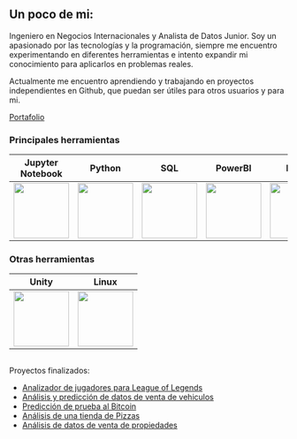 Un poco de mi:
----------------

Ingeniero en Negocios Internacionales y Analista de Datos Junior. Soy un apasionado por las tecnologías y la programación, siempre me encuentro experimentando en diferentes herramientas e intento expandir mi conocimiento para aplicarlos en problemas reales.  

Actualmente me encuentro aprendiendo y trabajando en proyectos independientes en Github, que puedan ser útiles para otros usuarios y para mi.

[Portafolio](https://1bryanvalenzuela.github.io)

### Principales herramientas
| Jupyter Notebook | Python | SQL | PowerBI | Excel |
| ---------------- | ------ | --- | ------- | ----- |
| <div align="center"> <img src="https://cdn.jsdelivr.net/gh/devicons/devicon@latest/icons/jupyter/jupyter-original.svg" height=100 width=100/> <div/> | <div align="center"> <img src="https://cdn.jsdelivr.net/gh/devicons/devicon@latest/icons/python/python-original.svg" height=100 width=100/> <div/> | <div align="center"> <img src="https://cdn.jsdelivr.net/gh/devicons/devicon@latest/icons/sqldeveloper/sqldeveloper-original.svg" height=100 width=100/> | <div align="center"> <img src="https://upload.wikimedia.org/wikipedia/commons/c/cf/New_Power_BI_Logo.svg" height=100 width=100/> | <div align="center"> <img src="https://upload.wikimedia.org/wikipedia/commons/3/34/Microsoft_Office_Excel_%282019%E2%80%93present%29.svg" height=100 width=100/> |

### Otras herramientas
| Unity | Linux |
| ----- | ----- |
| <div align="center"> <img src="https://cdn.jsdelivr.net/gh/devicons/devicon@latest/icons/unity/unity-original.svg" height=100 width=100/> <div/> | <div align="center"> <img src="https://cdn.jsdelivr.net/gh/devicons/devicon@latest/icons/linux/linux-original.svg" height=100 width=100/> |

<div id="header" align="right">
  <img src="https://komarev.com/ghpvc/?username=1bryanvalenzuela&style=flat&color=lightgrey" alt=""/>
</div>

Proyectos finalizados:
- [Analizador de jugadores para League of Legends](https://github.com/1bryanvalenzuela/lol-simple-analysis)
- [Análisis y predicción de datos de venta de vehiculos](https://github.com/1bryanvalenzuela/Listado-Autos-Usados-ML)
- [Predicción de prueba al Bitcoin](https://github.com/1bryanvalenzuela/Testing-Forecast-BTC)
- [Análisis de una tienda de Pizzas](https://github.com/1bryanvalenzuela/Analisis-Pizza-Sales)
- [Análisis de datos de venta de propiedades](https://github.com/1bryanvalenzuela/Analisis-Chile-Propiedades)
